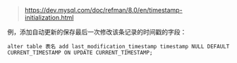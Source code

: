 > https://dev.mysql.com/doc/refman/8.0/en/timestamp-initialization.html

例，添加自动更新的保存最后一次修改该条记录的时间戳的字段：
```
alter table 表名 add last_modification_timestamp timestamp NULL DEFAULT CURRENT_TIMESTAMP ON UPDATE CURRENT_TIMESTAMP;
```
